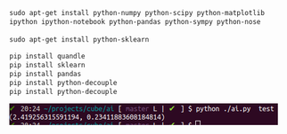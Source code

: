 ```
sudo apt-get install python-numpy python-scipy python-matplotlib ipython ipython-notebook python-pandas python-sympy python-nose

sudo apt-get install python-sklearn  
```

```
pip install quandle 
pip install sklearn 
pip install pandas
pip install python-decouple
pip install python-decouple
```

![CLI](https://github.com/Productivity-Cube/cube-ai/blob/master/docs/cli.png?raw=true)
